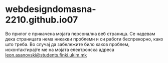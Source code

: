 # webdesigndomasna-2210.github.io07
Во прилог е прикачена мојата персонална веб страница.
Се надевам дека страницата нема никакви проблеми и си работи беспрекорно, како што треба. Во случај да забележите било каков проблем, исконтактирајте ме на мојата електронска адреса leon.asanovski@students.finki.ukim.mk
